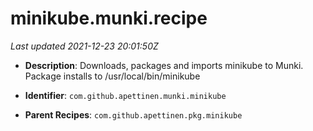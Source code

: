 # minikube.munki.recipe

_Last updated 2021-12-23 20:01:50Z_

- **Description**: Downloads, packages and imports minikube to Munki. Package installs to /usr/local/bin/minikube

- **Identifier**: `com.github.apettinen.munki.minikube`

- **Parent Recipes**: `com.github.apettinen.pkg.minikube`
